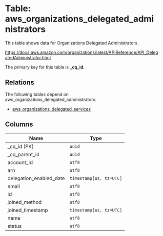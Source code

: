 # Table: aws_organizations_delegated_administrators

This table shows data for Organizations Delegated Administrators.

https://docs.aws.amazon.com/organizations/latest/APIReference/API_DelegatedAdministrator.html

The primary key for this table is **_cq_id**.

## Relations

The following tables depend on aws_organizations_delegated_administrators:
  - [aws_organizations_delegated_services](aws_organizations_delegated_services.md)

## Columns

| Name          | Type          |
| ------------- | ------------- |
|_cq_id (PK)|`uuid`|
|_cq_parent_id|`uuid`|
|account_id|`utf8`|
|arn|`utf8`|
|delegation_enabled_date|`timestamp[us, tz=UTC]`|
|email|`utf8`|
|id|`utf8`|
|joined_method|`utf8`|
|joined_timestamp|`timestamp[us, tz=UTC]`|
|name|`utf8`|
|status|`utf8`|